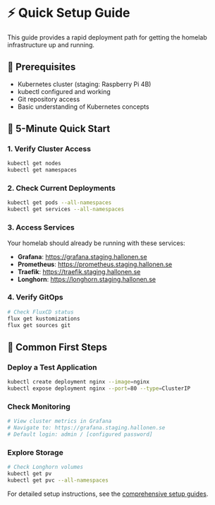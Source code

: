 # ⚡ Quick Setup Guide

This guide provides a rapid deployment path for getting the homelab infrastructure up and running.

## 🎯 Prerequisites

- Kubernetes cluster (staging: Raspberry Pi 4B)
- kubectl configured and working
- Git repository access
- Basic understanding of Kubernetes concepts

## 🚀 5-Minute Quick Start

### 1. Verify Cluster Access
```bash
kubectl get nodes
kubectl get namespaces
```

### 2. Check Current Deployments
```bash
kubectl get pods --all-namespaces
kubectl get services --all-namespaces
```

### 3. Access Services
Your homelab should already be running with these services:

- **Grafana**: https://grafana.staging.hallonen.se
- **Prometheus**: https://prometheus.staging.hallonen.se
- **Traefik**: https://traefik.staging.hallonen.se
- **Longhorn**: https://longhorn.staging.hallonen.se

### 4. Verify GitOps
```bash
# Check FluxCD status
flux get kustomizations
flux get sources git
```

## 🔧 Common First Steps

### Deploy a Test Application
```bash
kubectl create deployment nginx --image=nginx
kubectl expose deployment nginx --port=80 --type=ClusterIP
```

### Check Monitoring
```bash
# View cluster metrics in Grafana
# Navigate to: https://grafana.staging.hallonen.se
# Default login: admin / [configured password]
```

### Explore Storage
```bash
# Check Longhorn volumes
kubectl get pv
kubectl get pvc --all-namespaces
```

For detailed setup instructions, see the [comprehensive setup guides](../setup/secrets-configuration.md).
